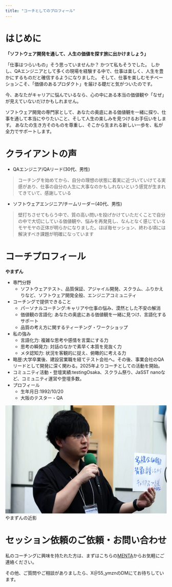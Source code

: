 ```yaml
---
title: "コーチとしてのプロフィール"
---
```


# はじめに

**「ソフトウェア開発を通して、人生の価値を探す旅に出かけましょう」**

「仕事はつらいもの」そう思っていませんか？
かつて私もそうでした。
しかし、QAエンジニアとして多くの現場を経験する中で、仕事は楽しく、人生を豊かにするものだと確信するようになりました。
そして、仕事を楽しむモチベーションこそ、「価値のあるプロダクト」を届ける礎だと気がついたのです。

今、あなたがキャリアに悩んでいるなら、心の中にある本当の価値観や「なぜ」が見えていないだけかもしれません。

ソフトウェア開発の専門家として、あなたの奥底にある価値観を一緒に探り、仕事を通して本当にやりたいこと、そして人生の楽しみを見つけるお手伝いをします。
あなたの生き方そのものを尊重し、そこから生まれる新しい一歩を、私が全力でサポートします。

# クライアントの声
- QAエンジニア/QAリード(30代、男性)
> コーチングを始めてから、自分の理想の状態に着実に近づいていけてる実感があり、仕事の自分の人生に大事なのかもしれないという感覚が生まれてきていて、感謝している 
- ソフトウェアエンジニア/チームリーダー(40代、男性)
> 壁打ちさせてもらう中で、質の高い問いを投げかけていただくことで自分の中で大切にしている価値観や、悩みを再発見し、なんとなく感じているモヤモヤの正体が明らかになりました。ほぼ毎セッション、終わる頃には解決すべき課題が明確になっています

# コーチプロフィール
**やまずん**
- 専門分野
    - ソフトウェアテスト、品質保証、アジャイル開発、スクラム、ふりかえりなど、ソフトウェア開発全般、エンジニアコミュニティ
- コーチングで提供できること
    - パーソナルコーチング:キャリアや仕事の悩み、漠然とした不安の解消
    - 価値観の言語化: あなたの奥底にある価値観を一緒に見つけ、言語化するサポート
    - 品質の考え方に関するティーチング・ワークショップ
- 私の強み
    - 言語化力: 複雑な思考や感情を言葉にする力
    - 思考の瞬発力: 対話のなかで素早く本質を見抜く力
    - メタ認知力: 状況を客観的に捉え、俯瞰的に考える力
- 略歴:大学卒業後、建設営業職を経てテスト会社へ。その後、事業会社のQAリードとして開発に深く関わる。2025年よりコーチとしての活動を開始。
- コミュニティ活動・登壇実績:testingOsaka、スクラム祭り、JaSST nanoなど、コミュニティ運営や登壇多数。
- プロフィール
    - 生年月日:1992/10/20
    - 大阪のテスター・QA

![](/images/yamazun_real2.jpg)
やまずんの近影

# セッション依頼のご依頼・お問い合わせ
私のコーチングに興味を持たれた方は、まずはこちらの[MENTA](https://menta.work/user/98929)からお気軽にご連絡ください。

その他、ご質問やご相談がありましたら、X＠55_ymznのDMにてお待ちしています。